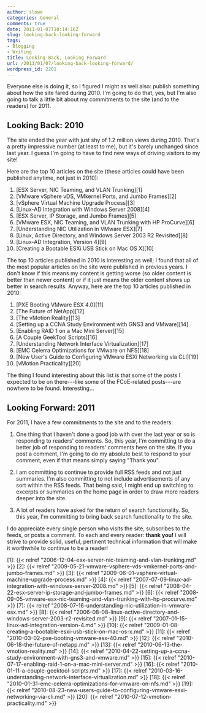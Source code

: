 ```yaml
---
author: slowe
categories: General
comments: true
date: 2011-01-07T10:14:16Z
slug: looking-back-looking-forward
tags:
- Blogging
- Writing
title: Looking Back, Looking Forward
url: /2011/01/07/looking-back-looking-forward/
wordpress_id: 2201
---
```


Everyone else is doing it, so I figured I might as well also: publish something about how the site fared during 2010. I'm going to do that, yes, but I'm also going to talk a little bit about my commitments to the site (and to the readers) for 2011.

## Looking Back: 2010

The site ended the year with just shy of 1.2 million views during 2010. That's a pretty impressive number (at least to me), but it's barely unchanged since last year. I guess I'm going to have to find new ways of driving visitors to my site!

Here are the top 10 articles on the site (these articles could have been published anytime, not just in 2010):

1. [ESX Server, NIC Teaming, and VLAN Trunking][1]  
2. [VMware vSphere vDS, VMkernel Ports, and Jumbo Frames][2]  
3. [vSphere Virtual Machine Upgrade Process][3]  
4. [Linux-AD Integration with Windows Server 2008][4]  
5. [ESX Server, IP Storage, and Jumbo Frames][5]  
6. [VMware ESX, NIC Teaming, and VLAN Trunking with HP ProCurve][6]  
7. [Understanding NIC Utilization in VMware ESX][7]  
8. [Linux, Active Directory, and Windows Server 2003 R2 Revisited][8]  
9. [Linux-AD Integration, Version 4][9]  
10. [Creating a Bootable ESXi USB Stick on Mac OS X][10]

The top 10 articles published in 2010 is interesting as well; I found that all of the most popular articles on the site were published in previous years. I don't know if this means my content is getting worse (so older content is better than newer content) or if it just means the older content shows up better in search results. Anyway, here are the top 10 articles published in 2010:

1. [PXE Booting VMware ESX 4.0][11]  
2. [The Future of NetApp][12]  
3. [The vMotion Reality][13]  
4. [Setting up a CCNA Study Environment with GNS3 and VMware][14]  
5. [Enabling RAID 1 on a Mac Mini Server][15]  
6. [A Couple GeekTool Scripts][16]  
7. [Understanding Network Interface Virtualization][17]  
8. [EMC Celerra Optimizations for VMware on NFS][18]  
9. [New User's Guide to Configuring VMware ESXi Networking via CLI][19]  
10. [vMotion Practicality][20]

The thing I found interesting about this list is that some of the posts I expected to be on there---like some of the FCoE-related posts---are nowhere to be found. Interesting...

## Looking Forward: 2011

For 2011, I have a few commitments to the site and to the readers:

1. One thing that I haven't done a good job with over the last year or so is responding to readers' comments. So, this year, I'm committing to do a better job of responding to readers' comments here on the site. If you post a comment, I'm going to do my absolute best to respond to your comment, even if that means simply saying "Thank you".

2. I am committing to continue to provide full RSS feeds and not just summaries. I'm also committing to not include advertisements of any sort within the RSS feeds. That being said, I might end up switching to excerpts or summaries on the home page in order to draw more readers deeper into the site.

3. A lot of readers have asked for the return of search functionality. So, this year, I'm committing to bring back search functionality to the site.

I do appreciate every single person who visits the site, subscribes to the feeds, or posts a comment. To each and every reader: **thank you!** I will strive to provide solid, useful, pertinent technical information that will make it worthwhile to continue to be a reader!

[1]: {{< relref "2006-12-04-esx-server-nic-teaming-and-vlan-trunking.md" >}}
[2]: {{< relref "2009-05-21-vmware-vsphere-vds-vmkernel-ports-and-jumbo-frames.md" >}}
[3]: {{< relref "2009-06-01-vsphere-virtual-machine-upgrade-process.md" >}}
[4]: {{< relref "2007-07-09-linux-ad-integration-with-windows-server-2008.md" >}}
[5]: {{< relref "2008-04-22-esx-server-ip-storage-and-jumbo-frames.md" >}}
[6]: {{< relref "2008-09-05-vmware-esx-nic-teaming-and-vlan-trunking-with-hp-procurve.md" >}}
[7]: {{< relref "2008-07-16-understanding-nic-utilization-in-vmware-esx.md" >}}
[8]: {{< relref "2006-08-08-linux-active-directory-and-windows-server-2003-r2-revisited.md" >}}
[9]: {{< relref "2007-01-15-linux-ad-integration-version-4.md" >}}
[10]: {{< relref "2009-01-08-creating-a-bootable-esxi-usb-stick-on-mac-os-x.md" >}}
[11]: {{< relref "2010-03-02-pxe-booting-vmware-esx-40.md" >}}
[12]: {{< relref "2010-06-18-the-future-of-netapp.md" >}}
[13]: {{< relref "2010-06-13-the-vmotion-reality.md" >}}
[14]: {{< relref "2010-04-22-setting-up-a-ccna-study-environment-with-gns3-and-vmware.md" >}}
[15]: {{< relref "2010-07-17-enabling-raid-1-on-a-mac-mini-server.md" >}}
[16]: {{< relref "2010-01-11-a-couple-geektool-scripts.md" >}}
[17]: {{< relref "2010-03-16-understanding-network-interface-virtualization.md" >}}
[18]: {{< relref "2010-01-31-emc-celerra-optimizations-for-vmware-on-nfs.md" >}}
[19]: {{< relref "2010-08-23-new-users-guide-to-configuring-vmware-esxi-networking-via-cli.md" >}}
[20]: {{< relref "2010-07-12-vmotion-practicality.md" >}}
